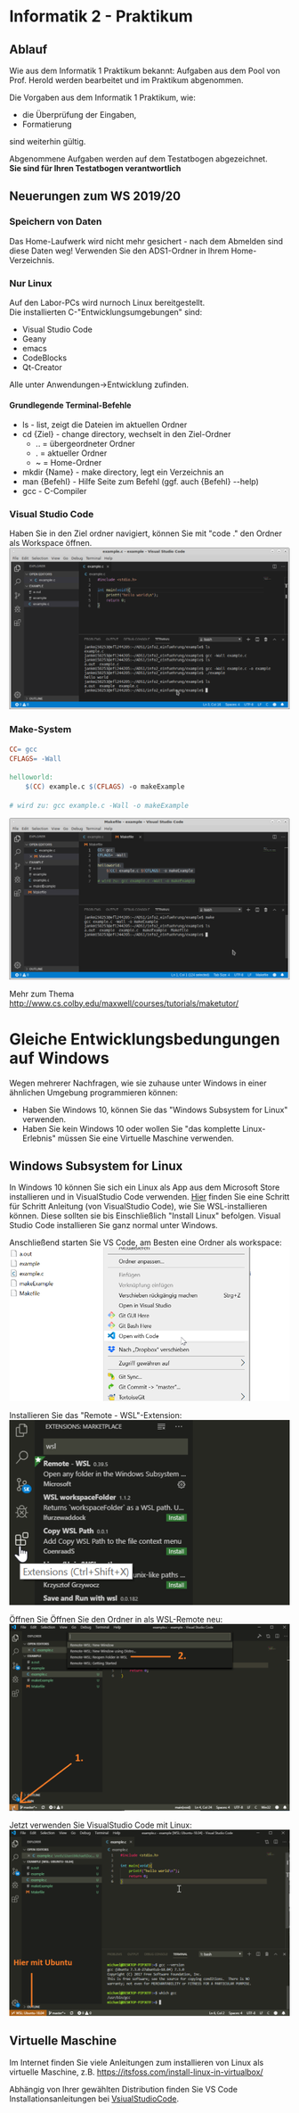 # Informatik 2 - Praktikum
## Ablauf
Wie aus dem Informatik 1 Praktikum bekannt:
Aufgaben aus dem Pool von Prof. Herold werden bearbeitet und im Praktikum abgenommen.

Die Vorgaben aus dem Informatik 1 Praktikum, wie:    
- die Überprüfung der Eingaben,
- Formatierung  
  
sind weiterhin gültig. 

Abgenommene Aufgaben werden auf dem Testatbogen abgezeichnet.  
**Sie sind für Ihren Testatbogen verantwortlich**


## Neuerungen zum WS 2019/20
### Speichern von Daten
Das Home-Laufwerk wird nicht mehr gesichert - nach dem Abmelden sind diese Daten weg!
Verwenden Sie den ADS1-Ordner in Ihrem Home-Verzeichnis.

### Nur Linux
Auf den Labor-PCs wird nurnoch Linux bereitgestellt.  
Die installierten C-"Entwicklungsumgebungen" sind:
- Visual Studio Code
- Geany
- emacs
- CodeBlocks
- Qt-Creator
  
Alle unter Anwendungen->Entwicklung zufinden.

#### Grundlegende Terminal-Befehle
- ls - list, zeigt die Dateien im aktuellen Ordner
- cd {Ziel} - change directory, wechselt in den Ziel-Ordner
  - ..   = übergeordneter Ordner
  -  .  = aktueller Ordner
  - ~ =  Home-Ordner
- mkdir {Name} - make directory, legt ein Verzeichnis an
- man {Befehl} - Hilfe Seite zum Befehl (ggf. auch {Befehl} --help)
- gcc - C-Compiler

### Visual Studio Code
Haben Sie in den Ziel ordner navigiert, können Sie mit "code ." den Ordner als Workspace öffnen.
![VSCodeScreenShot](/pics/VSCodeExample.png)

### Make-System
``` Makefile
CC= gcc
CFLAGS= -Wall

helloworld:
	$(CC) example.c $(CFLAGS) -o makeExample
	
# wird zu: gcc example.c -Wall -o makeExample
```
![VSCodeScreenShot](/pics/VSCode_makefileExample.png)

Mehr zum Thema http://www.cs.colby.edu/maxwell/courses/tutorials/maketutor/


# Gleiche Entwicklungsbedungungen auf Windows
Wegen mehrerer Nachfragen, wie sie zuhause unter Windows in einer ähnlichen Umgebung programmieren können:
- Haben Sie Windows 10, können Sie das "Windows Subsystem for Linux" verwenden.
- Haben Sie kein Windows 10 oder wollen Sie "das komplette Linux-Erlebnis" müssen Sie eine Virtuelle Maschine verwenden.

## Windows Subsystem for Linux
In Windows 10 können Sie sich ein Linux als App aus dem Microsoft Store installieren und in VisualStudio Code verwenden.
[Hier](https://code.visualstudio.com/remote-tutorials/wsl/enable-wsl) finden Sie eine Schritt für Schritt Anleitung (von VisualStudio Code), wie Sie WSL-installieren können. Diese sollten sie bis Einschließlich "Install Linux" befolgen. Visual Studio Code installieren Sie ganz normal unter Windows.

Anschließend starten Sie VS Code, am Besten eine Ordner als workspace:
![OpenVSCode](/pics/openWithCode.png)

Installieren Sie das "Remote - WSL"-Extension:
![VSCodeExtension_WSL](/pics/extension.png)

Öffnen Sie Öffnen Sie den Ordner in als WSL-Remote neu:
![VSCode_reopen](pics/open_remote.png)

Jetzt verwenden Sie VisualStudio Code mit Linux:
![VScode_Remote](/pics/inWSL.png)

## Virtuelle Maschine
Im Internet finden Sie viele Anleitungen zum installieren von Linux als virtuelle Maschine, z.B. https://itsfoss.com/install-linux-in-virtualbox/

Abhängig von Ihrer gewählten Distribution finden Sie VS Code Installationsanleitungen bei [VsiualStudioCode](https://code.visualstudio.com/docs/setup/linux).